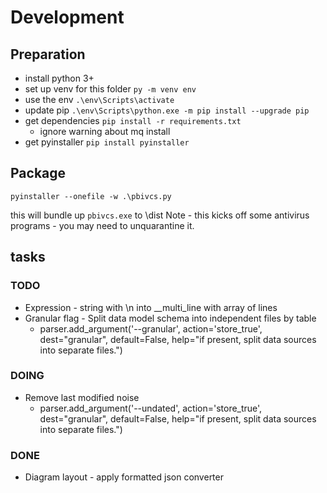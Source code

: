 # Development

## Preparation

* install python 3+
* set up venv for this folder ```py -m venv env```
* use the env ```.\env\Scripts\activate```
* update pip ```.\env\Scripts\python.exe -m pip install --upgrade pip```
* get dependencies ```pip install -r requirements.txt```
  * ignore warning about mq install
* get pyinstaller ```pip install pyinstaller```

## Package

```pyinstaller --onefile -w .\pbivcs.py```

this will bundle up ```pbivcs.exe``` to \dist
Note - this kicks off some antivirus programs - you may need to unquarantine it.

## tasks

### TODO

* Expression - string with \n into __multi_line with array of lines
* Granular flag - Split data model schema into independent files by table
  * parser.add_argument('--granular', action='store_true', dest="granular", default=False, help="if present, split data sources into separate files.")

### DOING

* Remove last modified noise
  * parser.add_argument('--undated', action='store_true', dest="granular", default=False, help="if present, split data sources into separate files.")

### DONE

* Diagram layout - apply formatted json converter
